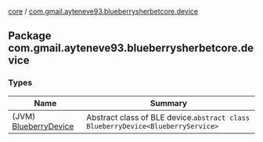 [core](../index.md) / [com.gmail.ayteneve93.blueberrysherbetcore.device](./index.md)

## Package com.gmail.ayteneve93.blueberrysherbetcore.device

### Types

| Name | Summary |
|---|---|
| (JVM) [BlueberryDevice](-blueberry-device/index.md) | Abstract class of BLE device.`abstract class BlueberryDevice<BlueberryService>` |

